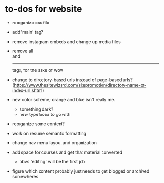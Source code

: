 # to-dos for website

- reorganize css file
- add 'main' tag?
- remove instagram embeds and change up media files
- remove all <br> and <hr> tags, for the sake of wow
- change to directory-based urls instead of page-based urls? (https://www.thesitewizard.com/sitepromotion/directory-name-or-index-url.shtml)
- new color scheme; orange and blue isn't really me.
  - something dark?
  - new typefaces to go with
  
- reorganize some content?
- work on resume semantic formatting
- change nav menu layout and organization
- add space for courses and get that material converted
  - obvs 'editing' will be the first job
- figure which content probably just needs to get blogged or archived somewheres